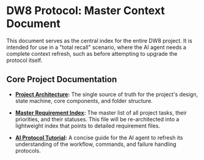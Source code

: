 # DW8 Protocol: Master Context Document

This document serves as the central index for the entire DW8 project. It is intended for use in a "total recall" scenario, where the AI agent needs a complete context refresh, such as before attempting to upgrade the protocol itself.

## Core Project Documentation

- **[Project Architecture](./ARCHITECTURE.md):** The single source of truth for the project's design, state machine, core components, and folder structure.

- **[Master Requirement Index](./PROJECT_REQUIREMENTS.md):** The master list of all project tasks, their priorities, and their statuses. This file will be re-architected into a lightweight index that points to detailed requirement files.

- **[AI Protocol Tutorial](./AI_PROTOCOL_TUTORIAL.md):** A concise guide for the AI agent to refresh its understanding of the workflow, commands, and failure handling protocols.
